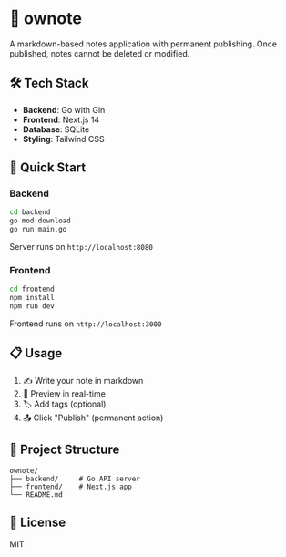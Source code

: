 # 📝 ownote

A markdown-based notes application with permanent publishing. Once published, notes cannot be deleted or modified.

## 🛠️ Tech Stack

- **Backend**: Go with Gin
- **Frontend**: Next.js 14
- **Database**: SQLite
- **Styling**: Tailwind CSS

## 🚀 Quick Start

### Backend

```bash
cd backend
go mod download
go run main.go
```

Server runs on `http://localhost:8080`

### Frontend

```bash
cd frontend
npm install
npm run dev
```

Frontend runs on `http://localhost:3000`

## 📋 Usage

1. ✍️ Write your note in markdown
2. 👀 Preview in real-time
3. 🏷️ Add tags (optional)
4. 📤 Click "Publish" (permanent action)

## 📁 Project Structure

```
ownote/
├── backend/     # Go API server
├── frontend/    # Next.js app
└── README.md
```

## 📄 License

MIT
